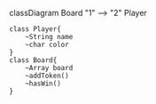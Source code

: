 classDiagram
    Board "1" --> "2" Player

    class Player{
        ~String name
        ~char color
    }
    class Board{
        ~Array board
        ~addToken()
        ~hasWin()
    }